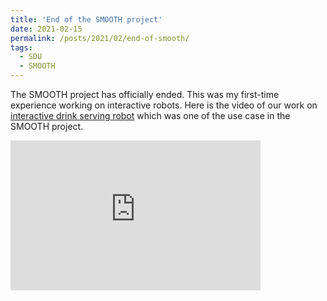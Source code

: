 ```yaml
---
title: 'End of the SMOOTH project'
date: 2021-02-15
permalink: /posts/2021/02/end-of-smooth/
tags:
  - SDU
  - SMOOTH
---
```


The SMOOTH project has officially ended. This was my first-time experience working on interactive robots.
Here is the video of our work on [interactive drink serving robot](/research/2021-02-15-drink-serving-robot/) which was one of the use case in the SMOOTH project.

<iframe width="400" height="240" src="https://www.youtube.com/embed/GzFiDsX_Q_A" title="YouTube video player" frameborder="0" allow="accelerometer; autoplay; clipboard-write; encrypted-media; gyroscope; picture-in-picture" allowfullscreen></iframe>